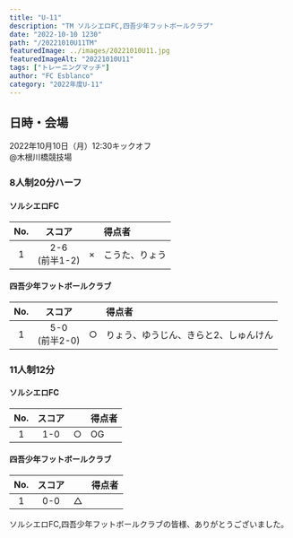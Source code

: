 ```yaml
---
title: "U-11"
description: "TM ソルシエロFC,四吾少年フットボールクラブ"
date: "2022-10-10 1230"
path: "/20221010U11TM"
featuredImage: ../images/20221010U11.jpg
featuredImageAlt: "20221010U11"
tags: ["トレーニングマッチ"]
author: "FC Esblanco"
category: "2022年度U-11"
---
```


## 日時・会場

2022年10月10日（月）12:30キックオフ  
@木根川橋競技場


### 8人制20分ハーフ

#### ソルシエロFC

| No.| スコア |   | 得点者  |
|:--:|:------:|:-:|:--------|
| 1  | 2-6<br/>(前半1-2) | × |こうた、りょう|

#### 四吾少年フットボールクラブ

| No.| スコア |   | 得点者  |
|:--:|:------:|:-:|:--------|
| 1  | 5-0<br/>(前半2-0) | ○ |りょう、ゆうじん、きらと2、しゅんけん|

### 11人制12分

#### ソルシエロFC

| No.| スコア |   | 得点者  |
|:--:|:------:|:-:|:--------|
| 1  | 1-0 | ○ |OG|

#### 四吾少年フットボールクラブ

| No.| スコア |   | 得点者  |
|:--:|:------:|:-:|:--------|
| 1  | 0-0 | △ ||


ソルシエロFC,四吾少年フットボールクラブの皆様、ありがとうございました。